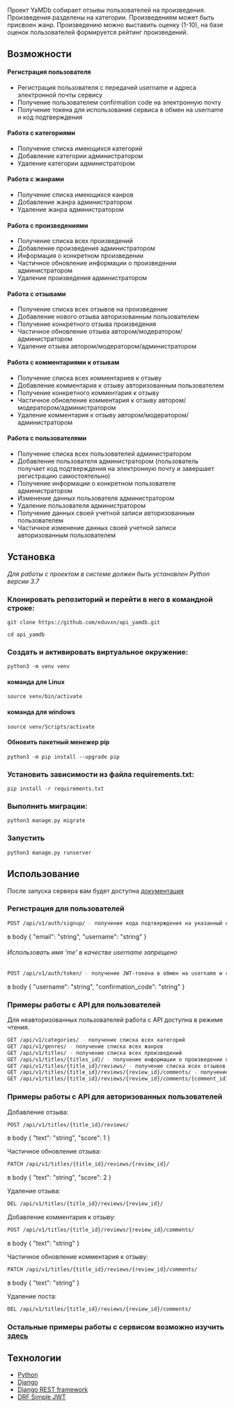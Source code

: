 Проект YaMDb собирает отзывы пользователей на произведения.
  Произведения разделены на категории.
  Произведениям может быть присвоен жанр.
  Произведению можно выставить оценку (1-10), на базе оценок пользователей формируется рейтинг произведений.

## Возможности

#### Регистрация пользователя

 - Регистрация пользователя с передачей username и адреса электронной почты сервису
 - Получение пользователем confirmation code на электронную почту
 - Получение токена для использования сервиса в обмен на username и код подтверждения

#### Работа с категориями

 - Получение списка имеющихся категорий
 - Добавление категории администратором
 - Удаление категории администратором

#### Работа с жанрами

 - Получение списка имеющихся канров
 - Добавление жанра администратором
 - Удаление жанра администратором

#### Работа с произведениями

 - Получение списка всех произведений
 - Добавление произведения администратором
 - Информация о конкретном произведении
 - Частичное обновление информации о произведении администратором
 - Удаление произведения администратором

#### Работа с отзывами

 - Получение списка всех отзывов на произведение
 - Добавление нового отзыва авторизованным пользователем
 - Получение конкретного отзыва произведения
 - Частичное обновление отзыва автором/модератором/администратором
 - Удаление отзыва автором/модератором/администратором

#### Работа с комментариями к отзывам

 - Получение списка всех комментариев к отзыву
 - Добавление комментария к отзыву авторизованным пользователем
 - Получение конкретного комментария к отзыву
 - Частичное обновление комментария к отзыву автором/модератором/администратором
 - Удаление комментария к отзыву автором/модератором/администратором

#### Работа с пользователями

 - Получение списка всех пользователей администратором
 - Добавление пользователя администратором (пользователь получает код подтверждения на электронную почту и завершает регистрацию самостоятельно)
 - Получение информации о конкретном пользователе администратором
 - Изменение данных пользователя администратором
 - Удаление пользователя администратором
 - Получение данных своей учетной записи авторизованным пользователем
 - Частичное изменение данных своей учетной записи авторизованным пользователем

## Установка

*Для работы с проектом в системе должен быть установлен Python версии 3.7*

### Клонировать репозиторий и перейти в него в командной строке:

```
git clone https://github.com/eduvxn/api_yamdb.git
```

```
cd api_yamdb
```

### Cоздать и активировать виртуальное окружение:

```
python3 -m venv venv
```

#### команда для Linux

```
source venv/bin/activate
```

#### команда для windows

```
source venv/Scripts/activate
```
#### Обновить пакетный менежер pip

```
python3 -m pip install --upgrade pip
```

### Установить зависимости из файла requirements.txt:

```
pip install -r requirements.txt
```

### Выполнить миграции:

```
python3 manage.py migrate
```

### Запустить

```
python3 manage.py runserver
```

## Использование

После запуска сервера вам будет доступна [документация](http://localhost:8000/redoc/)

### Регистрация для пользователей

```bash
POST /api/v1/auth/signup/ - получение кода подтверждения на указанный email
```

в body
{
"email": "string",
"username": "string"
}

###### Использовать имя 'me' в качестве username запрещено

```bash
POST /api/v1/auth/token/ - получение JWT-токена в обмен на username и confirmation code
```

в body
{
"username": "string",
"confirmation_code": "string"
}

### Примеры работы с API для пользователей

Для неавторизованных пользователей работа с API доступна в режиме чтения.

```bash
GET /api/v1/categories/ - получение списка всех категорий
GET /api/v1/genres/ - получение списка всех жанров
GET /api/v1/titles/ - получение списка всех произведений
GET /api/v1/titles/{titles_id}/ - получение информации о произведении по id
GET /api/v1/titles/{title_id}/reviews/ - получение списка всех отзывов по id произведения
GET /api/v1/titles/{title_id}/reviews/{review_id}/comments/ - получение списка всех комментариев к отзыву по id произведения и id отзыва
GET /api/v1/titles/{title_id}/reviews/{review_id}/comments/{comment_id}/ - получение конкретного комментариея к отзыву по id произведения, id отзыва и id комментария
```

### Примеры работы с API для авторизованных пользователей

Добавление отзыва:

```bash
POST /api/v1/titles/{title_id}/reviews/
```

в body
{
"text": "string",
"score": 1
}

Частичное обновление отзыва:

```bash
PATCH /api/v1/titles/{title_id}/reviews/{review_id}/
```

в body
{
"text": "string",
"score": 2
}

Удаление отзыва:

```bash
DEL /api/v1/titles/{title_id}/reviews/{review_id}/
```

Добавление комментария к отзыву:

```bash
POST /api/v1/titles/{title_id}/reviews/{review_id}/comments/
```

в body
{
"text": "string"
}

Частичное обновление комментария к отзыву:

```bash
PATCH /api/v1/titles/{title_id}/reviews/{review_id}/comments/
```

в body
{
"text": "string"
}

Удаление поста:

```bash
DEL /api/v1/titles/{title_id}/reviews/{review_id}/comments/
```
### Остальные примеры работы с сервисом возможно изучить [здесь](http://localhost:8000/redoc/)

## Технологии

* [Python](https://www.python.org/)
* [Django](https://www.djangoproject.com/)
* [Django REST framework](https://www.django-rest-framework.org/)
* [DRF Simple JWT](https://django-rest-framework-simplejwt.readthedocs.io/en/latest/)
